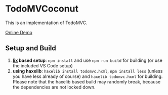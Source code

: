 # TodoMVCoconut

This is an implementation of TodoMVC. 

[Online Demo](https://rawgit.com/back2dos/d863ab5e0e3310493e900f0f01d20327/raw/0d7befd0834315ed97415110d0f999c05c3cd9fe/index.html)

## Setup and Build

1. **[lix](https://github.com/lix-pm/lix.client#lix---the-haxe-package-manager-that-rox--ba-dum-tss-) based setup**: `npm install` and use `npm run build` for building (or use the included VS Code setup)
2. **using haxelib**: `haxelib install todomvc.hxml`, `npm install less` (unless you have less already of course) and `haxelib todomvc.hxml` for building. Please note that the haxelib based build may randomly break, because the dependencies are not locked down.
